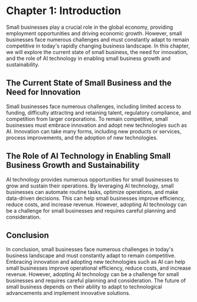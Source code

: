 Chapter 1: Introduction
=======================

Small businesses play a crucial role in the global economy, providing employment opportunities and driving economic growth. However, small businesses face numerous challenges and must constantly adapt to remain competitive in today's rapidly changing business landscape. In this chapter, we will explore the current state of small business, the need for innovation, and the role of AI technology in enabling small business growth and sustainability.

The Current State of Small Business and the Need for Innovation
---------------------------------------------------------------

Small businesses face numerous challenges, including limited access to funding, difficulty attracting and retaining talent, regulatory compliance, and competition from larger corporations. To remain competitive, small businesses must embrace innovation and adopt new technologies such as AI. Innovation can take many forms, including new products or services, process improvements, and the adoption of new technologies.

The Role of AI Technology in Enabling Small Business Growth and Sustainability
------------------------------------------------------------------------------

AI technology provides numerous opportunities for small businesses to grow and sustain their operations. By leveraging AI technology, small businesses can automate routine tasks, optimize operations, and make data-driven decisions. This can help small businesses improve efficiency, reduce costs, and increase revenue. However, adopting AI technology can be a challenge for small businesses and requires careful planning and consideration.

Conclusion
----------

In conclusion, small businesses face numerous challenges in today's business landscape and must constantly adapt to remain competitive. Embracing innovation and adopting new technologies such as AI can help small businesses improve operational efficiency, reduce costs, and increase revenue. However, adopting AI technology can be a challenge for small businesses and requires careful planning and consideration. The future of small business depends on their ability to adapt to technological advancements and implement innovative solutions.
